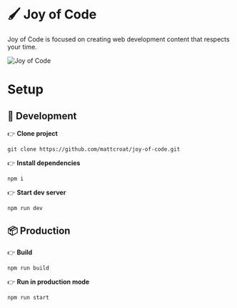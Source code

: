 # 🖌 Joy of Code

Joy of Code is focused on creating web development content that respects your time.

![Joy of Code](https://i.imgur.com/Oot9c8Z.png)

# Setup

## 🔧 Development

👉 **Clone project**

```shell
git clone https://github.com/mattcroat/joy-of-code.git
```

👉 **Install dependencies**

```shell
npm i
```

👉 **Start dev server**

```shell
npm run dev
```

## 📦 Production

👉 **Build**

```shell
npm run build
```

👉 **Run in production mode**

```shell
npm run start
```
